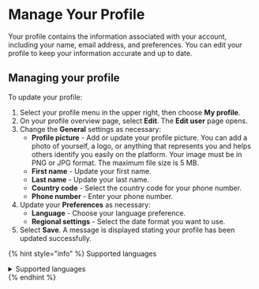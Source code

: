 # Manage Your Profile

Your profile contains the information associated with your account, including your name, email address, and preferences. You can edit your profile to keep your information accurate and up to date.

## Managing your profile

To update your profile:

1. Select your profile menu in the upper right, then choose **My profile**.&#x20;
2. On your profile overview page, select **Edit**. The **Edit user** page opens.
3. Change the **General** settings as necessary:
   * **Profile picture** - Add or update your profile picture. You can add a photo of yourself, a logo, or anything that represents you and helps others identify you easily on the platform. Your image must be in PNG or JPG format. The maximum file size is 5 MB.
   * **First name** - Update your first name.
   * **Last name** - Update your last name.
   * **Country code** - Select the country code for your phone number.
   * **Phone number** - Enter your phone number.
4. Update your **Preferences** as necessary:
   * **Language** - Choose your language preference.
   * **Regional settings** - Select the date format you want to use.
5. Select **Save**. A message is displayed stating your profile has been updated successfully.

{% hint style="info" %}
Supported languages

<details>

<summary>Supported languages</summary>

* Chinese (Simplified)
* Chinese (Traditional)
* Czech
* Dutch
* English (UK)
* English (US)
* French
* German
* Hungarian
* Italian
* Japanese
* Korean
* Norwegian
* Portuguese
* Polish
* Russian
* Spanish
* Swedish

</details>
{% endhint %}
